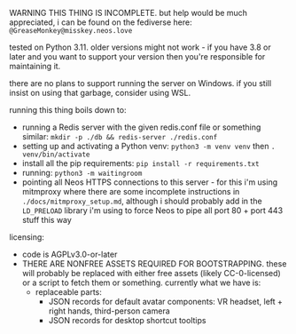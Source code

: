 WARNING THIS THING IS INCOMPLETE. but help would be much appreciated, i can be found on the fediverse here: `@GreaseMonkey@misskey.neos.love`

tested on Python 3.11. older versions might not work - if you have 3.8 or later and you want to support your version then you're responsible for maintaining it.

there are no plans to support running the server on Windows. if you still insist on using that garbage, consider using WSL.

running this thing boils down to:

- running a Redis server with the given redis.conf file or something similar: `mkdir -p ./db && redis-server ./redis.conf`
- setting up and activating a Python venv: `python3 -m venv venv` then `. venv/bin/activate`
- install all the pip requirements: `pip install -r requirements.txt`
- running: `python3 -m waitingroom`
- pointing all Neos HTTPS connections to this server - for this i'm using mitmproxy where there are some incomplete instructions in `./docs/mitmproxy_setup.md`, although i should probably add in the `LD_PRELOAD` library i'm using to force Neos to pipe all port 80 + port 443 stuff this way

licensing:

- code is AGPLv3.0-or-later
- THERE ARE NONFREE ASSETS REQUIRED FOR BOOTSTRAPPING. these will probably be replaced with either free assets (likely CC-0-licensed) or a script to fetch them or something. currently what we have is:
    - replaceable parts:
        - JSON records for default avatar components: VR headset, left + right hands, third-person camera
        - JSON records for desktop shortcut tooltips

